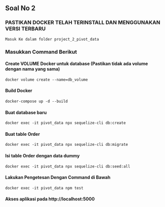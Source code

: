 ## Soal No 2

### PASTIKAN DOCKER TELAH TERINSTALL DAN MENGGUNAKAN VERSI TERBARU

```
Masuk Ke dalam folder project_2_pivot_data
```

### Masukkan Command Berikut

#### Create VOLUME Docker untuk database (Pastikan tidak ada volume dengan nama yang sama)
```
docker volume create --name=db_volume
```

#### Build Docker 
```
docker-compose up -d --build
```

#### Buat database baru
```
docker exec -it pivot_data npx sequelize-cli db:create
```

#### Buat table Order
```
docker exec -it pivot_data npx sequelize-cli db:migrate
```

#### Isi table Order dengan data dummy
```
docker exec -it pivot_data npx sequelize-cli db:seed:all
```


#### Lakukan Pengetesan Dengan Command di Bawah
```
docker exec -it pivot_data npm test
```
#### Akses aplikasi pada http://localhost:5000